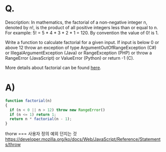 # Q.
Description:
In mathematics, the factorial of a non-negative integer n, denoted by n!, is the product of all positive integers less than or equal to n. For example: 5! = 5 * 4 * 3 * 2 * 1 = 120. By convention the value of 0! is 1.

Write a function to calculate factorial for a given input. If input is below 0 or above 12 throw an exception of type ArgumentOutOfRangeException (C#) or IllegalArgumentException (Java) or RangeException (PHP) or throw a RangeError (JavaScript) or ValueError (Python) or return -1 (C).

More details about factorial can be found [here](https://www.wikiwand.com/en/Factorial).
# A)

```js
function factorial(n)
{
  if (n < 0 || n > 12) throw new RangeError()
  if (n <= 1) return 1;
  return n * factorial(n - 1);
}
```


thorw === 사용자 정의 예외 던지는 것
https://developer.mozilla.org/ko/docs/Web/JavaScript/Reference/Statements/throw
